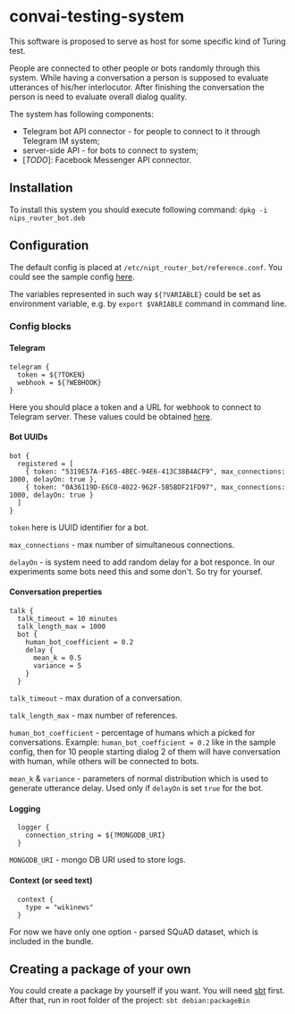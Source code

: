 convai-testing-system
=========================

This software is proposed to serve as host for some specific kind of Turing test.

People are connected to other people or bots randomly through this system. While having a conversation a person is supposed to evaluate utterances of his/her interlocutor. After finishing the conversation the person is need to evaluate overall dialog quality.

The system has following components:
* Telegram bot API connector - for people to connect to it through Telegram IM system;
* server-side API - for bots to connect to system;
* [_TODO_]: Facebook Messenger API connector.

## Installation
To install this system you should execute following command:
```dpkg -i nips_router_bot.deb```

## Configuration
The default config is placed at `/etc/nipt_router_bot/reference.conf`. You could see the sample config [here](./src/main/resources/reference.conf).

The variables represented in such way `${?VARIABLE}` could be set as environment variable, e.g. by `export $VARIABLE` command in command line.
### Config blocks
#### Telegram

```
telegram {
  token = ${?TOKEN}
  webhook = ${?WEBHOOK}
}
```

Here you should place a token and a URL for webhook to connect to Telegram server. These values could be obtained [here](https://core.telegram.org/bots).

#### Bot UUIDs

```
bot {
  registered = [
    { token: "5319E57A-F165-4BEC-94E6-413C38B4ACF9", max_connections: 1000, delayOn: true },
    { token: "0A36119D-E6C0-4022-962F-5B5BDF21FD97", max_connections: 1000, delayOn: true }
  ]
}
```

`token` here is UUID identifier for a bot. 

`max_connections` - max number of simultaneous connections. 

`delayOn` - is system need to add random delay for a bot responce. In our experiments some bots need this and some don't. So try for yoursef.

#### Conversation preperties

```
talk {
  talk_timeout = 10 minutes
  talk_length_max = 1000
  bot {
    human_bot_coefficient = 0.2
    delay {
      mean_k = 0.5
      variance = 5
    }
  }
 ```
  
`talk_timeout` - max duration of a conversation.

`talk_length_max` - max number of references.

`human_bot_coefficient` - percentage of humans which a picked for conversations. Example: `human_bot_coefficient = 0.2` like in the sample config, then for 10 people starting dialog 2 of them will have conversation with human, while others will be connected to bots.

`mean_k` & `variance` - parameters of normal distribution which is used to generate utterance delay. Used only if `delayOn` is set `true` for the bot.

#### Logging 

```
  logger {
    connection_string = ${?MONGODB_URI}
  }
```
  
`MONGODB_URI` - mongo DB URI used to store logs.

#### Context (or seed text)

```
  context {
    type = "wikinews"
  }
```

For now we have only one option - parsed SQuAD dataset, which is included in the bundle.



## Creating a package of your own

You could create a package by yourself if you want. You will need [sbt](http://www.scala-sbt.org/) first. After that, run in root folder of the project:
 `sbt debian:packageBin`



